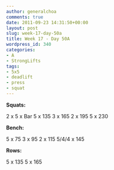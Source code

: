```yaml
---
author: generalchoa
comments: true
date: 2011-09-23 14:31:50+00:00
layout: post
slug: week-17-day-50a
title: Week 17 - Day 50A
wordpress_id: 340
categories:
- A
- StrongLifts
tags:
- 5x5
- deadlift
- press
- squat
---
```


**Squats:**

2 x 5 x Bar
5 x 135
3 x 165
2 x 195
5 x 230

**Bench:**

5 x 75
3 x 95
2 x 115
5/4/4 x 145

**Rows:**

5 x 135
5 x 165
